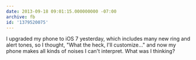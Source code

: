 ```yaml
---
date: 2013-09-18 09:01:15.000000000 -07:00
archive: fb
id: '1379520075'
---
```


I upgraded my phone to iOS 7 yesterday, which includes many new ring and alert tones, so I thought, "What the heck, I'll customize…" and now my phone makes all kinds of noises I can't interpret. What was I thinking?
